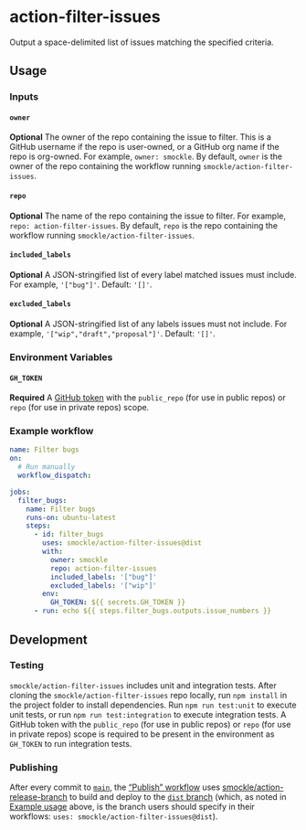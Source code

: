 # action-filter-issues

Output a space-delimited list of issues matching the specified criteria.

## Usage

### Inputs

#### `owner`

**Optional** The owner of the repo containing the issue to filter. This is a GitHub username if the repo is user-owned, or a GitHub org name if the repo is org-owned. For example, `owner: smockle`. By default, `owner` is the owner of the repo containing the workflow running `smockle/action-filter-issues`.

#### `repo`

**Optional** The name of the repo containing the issue to filter. For example, `repo: action-filter-issues`. By default, `repo` is the repo containing the workflow running `smockle/action-filter-issues`.

#### `included_labels`

**Optional** A JSON-stringified list of every label matched issues must include. For example, `'["bug"]'`. Default: `'[]'`.

#### `excluded_labels`

**Optional** A JSON-stringified list of any labels issues must not include. For example, `'["wip","draft","proposal"]'`. Default: `'[]'`.

### Environment Variables

#### `GH_TOKEN`

**Required** A [GitHub token](https://docs.github.com/en/github/authenticating-to-github/keeping-your-account-and-data-secure/creating-a-personal-access-token) with the `public_repo` (for use in public repos) or `repo` (for use in private repos) scope.

### Example workflow

```YAML
name: Filter bugs
on:
  # Run manually
  workflow_dispatch:

jobs:
  filter_bugs:
    name: Filter bugs
    runs-on: ubuntu-latest
    steps:
      - id: filter_bugs
        uses: smockle/action-filter-issues@dist
        with:
          owner: smockle
          repo: action-filter-issues
          included_labels: '["bug"]'
          excluded_labels: '["wip"]'
        env:
          GH_TOKEN: ${{ secrets.GH_TOKEN }}
      - run: echo ${{ steps.filter_bugs.outputs.issue_numbers }}
```

## Development

### Testing

`smockle/action-filter-issues` includes unit and integration tests. After cloning the `smockle/action-filter-issues` repo locally, run `npm install` in the project folder to install dependencies. Run `npm run test:unit` to execute unit tests, or run `npm run test:integration` to execute integration tests. A GitHub token with the `public_repo` (for use in public repos) or `repo` (for use in private repos) scope is required to be present in the environment as `GH_TOKEN` to run integration tests.

### Publishing

After every commit to [`main`](https://github.com/smockle/action-filter-issues/tree/main), the [“Publish” workflow](https://github.com/smockle/action-filter-issues/blob/main/.github/workflows/publish.yml) uses [smockle/action-release-branch](https://github.com/smockle/action-release-branch) to build and deploy to the [`dist` branch](https://github.com/smockle/action-filter-issues/tree/dist) (which, as noted in [Example usage](#example-usage) above, is the branch users should specify in their workflows: `uses: smockle/action-filter-issues@dist`).
